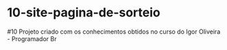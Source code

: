 # 10-site-pagina-de-sorteio
 #10 Projeto criado com os conhecimentos obtidos no curso do Igor Oliveira - Programador Br
